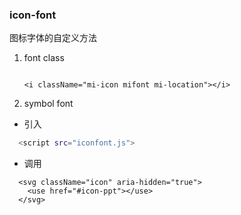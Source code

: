 ### icon-font
图标字体的自定义方法
1. font class
   ```

   <i className="mi-icon mifont mi-location"></i> 
   ```

2. symbol font
  + 引入
  ```bash
    <script src="iconfont.js">
  ```
  + 调用
  ```
    <svg className="icon" aria-hidden="true">
      <use href="#icon-ppt"></use>
    </svg>
  ```